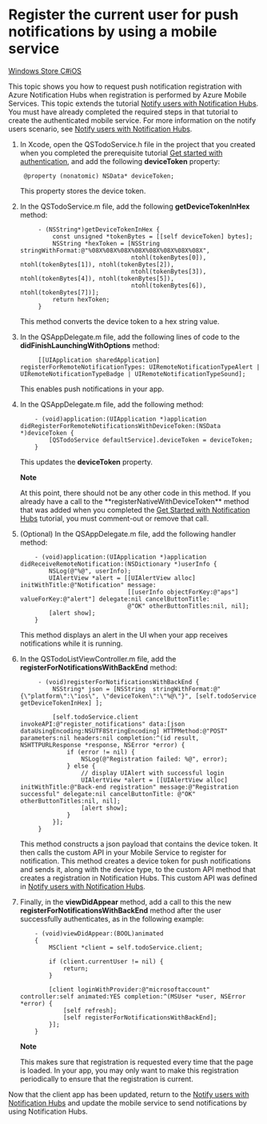 <properties linkid="notification-hubs-how-to-guides-howto-register-user-with-mobile-service-ios" urlDisplayName="Notify iOS app users by using Mobile Services" pageTitle="Register the current user for push notifications by using a mobile service - Notification Hubs" metaKeywords="Azure registering application, Notification Hubs, Azure push notifications, push notification iOS app" description="Learn how to request push notification registration in an iOS app with Azure Notification Hubs when registeration is performed by Azure Mobile Services." metaCanonical="" services="mobile-services,notification-hubs" documentationCenter="" title="Register the current user for push notifications by using a mobile service" authors="krisragh" solutions="" manager="" editor="" />

# Register the current user for push notifications by using a mobile service

<div class="dev-center-tutorial-selector sublanding">
    <a href="/en-us/documentation/articles/notification-hubs-windows-store-mobile-services-register-user-push-notifications/" title="Windows Store C#">Windows Store C#</a><a href="/en-us/documentation/articles/notification-hubs-ios-mobile-services-register-user-push-notifications/" title="iOS" class="current">iOS</a>
</div>

This topic shows you how to request push notification registration with Azure Notification Hubs when registration is performed by Azure Mobile Services. This topic extends the tutorial [Notify users with Notification Hubs]. You must have already completed the required steps in that tutorial to create the authenticated mobile service. For more information on the notify users scenario, see [Notify users with Notification Hubs].  

1. In Xcode, open the QSTodoService.h file in the project that you created when you completed the prerequisite tutorial [Get started with authentication], and add the following **deviceToken** property:

		@property (nonatomic) NSData* deviceToken;

 	This property stores the device token.

2. In the QSTodoService.m file, add the following **getDeviceTokenInHex** method: 

			- (NSString*)getDeviceTokenInHex {
			    const unsigned *tokenBytes = [[self deviceToken] bytes];
			    NSString *hexToken = [NSString stringWithFormat:@"%08X%08X%08X%08X%08X%08X%08X%08X",
			                          ntohl(tokenBytes[0]), ntohl(tokenBytes[1]), ntohl(tokenBytes[2]),
			                          ntohl(tokenBytes[3]), ntohl(tokenBytes[4]), ntohl(tokenBytes[5]),
			                          ntohl(tokenBytes[6]), ntohl(tokenBytes[7])];
			    return hexToken;
			}

	This method converts the device token to a hex string value.

3. In the QSAppDelegate.m file, add the following lines of code to the **didFinishLaunchingWithOptions** method:

			[[UIApplication sharedApplication] registerForRemoteNotificationTypes: UIRemoteNotificationTypeAlert | UIRemoteNotificationTypeBadge | UIRemoteNotificationTypeSound];

	This enables push notifications in your app.

4. 	In the QSAppDelegate.m file, add the following method: 
	
			- (void)application:(UIApplication *)application didRegisterForRemoteNotificationsWithDeviceToken:(NSData *)deviceToken {
			    [QSTodoService defaultService].deviceToken = deviceToken;
			}

	This updates the **deviceToken** property.

	<div class="dev-callout"><b>Note</b>
	<p>At this point, there should not be any other code in this method. If you already have a call to the **registerNativeWithDeviceToken** method that was added when you completed the <a href="/en-us/manage/services/notification-hubs/get-started-notification-hubs-ios/" target="_blank">Get Started with Notification Hubs</a> tutorial, you must comment-out or remove that call.</p>
	</div>
	
5.  (Optional) In the QSAppDelegate.m file, add the following handler method: 
	
			- (void)application:(UIApplication *)application didReceiveRemoteNotification:(NSDictionary *)userInfo {
			    NSLog(@"%@", userInfo);
			    UIAlertView *alert = [[UIAlertView alloc] initWithTitle:@"Notification" message:
			                          [[userInfo objectForKey:@"aps"] valueForKey:@"alert"] delegate:nil cancelButtonTitle:
			                          @"OK" otherButtonTitles:nil, nil];
			    [alert show];
			}

 	This method displays an alert in the UI when your app receives notifications while it is running.

6. In the QSTodoListViewController.m file, add the **registerForNotificationsWithBackEnd** method:

			- (void)registerForNotificationsWithBackEnd {    
			    NSString* json = [NSString  stringWithFormat:@"{\"platform\":\"ios\", \"deviceToken\":\"%@\"}", [self.todoService getDeviceTokenInHex] ];
			    
			    [self.todoService.client invokeAPI:@"register_notifications" data:[json dataUsingEncoding:NSUTF8StringEncoding] HTTPMethod:@"POST" parameters:nil headers:nil completion:^(id result, NSHTTPURLResponse *response, NSError *error) {
			        if (error != nil) {
			            NSLog(@"Registration failed: %@", error);
			        } else {
			            // display UIAlert with successful login
			            UIAlertView *alert = [[UIAlertView alloc] initWithTitle:@"Back-end registration" message:@"Registration successful" delegate:nil cancelButtonTitle: @"OK" otherButtonTitles:nil, nil];
			            [alert show];
			        }
			    }];
			}

	This method constructs a json payload that contains the device token. It then calls the custom API in your Mobile Service to register for notification. This method creates a device token for push notifications and sends it, along with the device type, to the custom API method that creates a registration in Notification Hubs. This custom API was defined in [Notify users with Notification Hubs].

7.	Finally, in the **viewDidAppear** method, add a call to this the new **registerForNotificationsWithBackEnd** method after the user successfully authenticates, as in the following example:
	
			- (void)viewDidAppear:(BOOL)animated
			{
			    MSClient *client = self.todoService.client;
			
			    if (client.currentUser != nil) {
			        return;
			    }
			    
			    [client loginWithProvider:@"microsoftaccount" controller:self animated:YES completion:^(MSUser *user, NSError *error) {
			        [self refresh];
			        [self registerForNotificationsWithBackEnd];
			    }];
			}
	
	<div class="dev-callout"><b>Note</b>
	<p>This makes sure that registration is requested every time that the page is loaded. In your app, you may only want to make this registration periodically to ensure that the registration is current.</p>
	</div>

Now that the client app has been updated, return to the [Notify users with Notification Hubs] and update the mobile service to send notifications by using Notification Hubs.

<!-- Anchors. -->

<!-- Images. -->


<!-- URLs. -->
[Notify users with Notification Hubs]: /en-us/manage/services/notification-hubs/notify-users
[Get started with authentication]: /en-us/develop/mobile/tutorials/get-started-with-users-ios/

[Azure Management Portal]: https://manage.windowsazure.com/
[Get Started with Notification Hubs]: /en-us/manage/services/notification-hubs/get-started-notification-hubs-ios/
